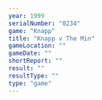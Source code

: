 ```yaml
---
year: 1999
serialNumber: "0234" 
game: "Knapp"
title: "Knapp v The Min"
gameLocation: ""
gameDate: ""
shortReport: ""
result: ""
resultType: ""
type: "game"
---
```

